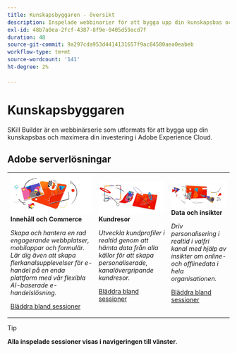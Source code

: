 ```yaml
---
title: Kunskapsbyggaren - översikt
description: Inspelade webbinarier för att bygga upp din kunskapsbas och maximera er investering i Adobe Experience Cloud.
exl-id: 48b7a0ea-2fcf-4387-8f9e-0405d59acd7f
duration: 48
source-git-commit: 9a297cda953d4414131657f9ac84580aea0eabeb
workflow-type: tm+mt
source-wordcount: '141'
ht-degree: 2%

---
```


# Kunskapsbyggaren

SKill Builder är en webbinärserie som utformats för att bygga upp din kunskapsbas och maximera din investering i Adobe Experience Cloud.

## Adobe serverlösningar

<table>
<tr>
  <td>
    <img alt="Content and Commerce" src="assets/commerce.png" />
    <div>
      <strong>Innehåll och Commerce</strong>
    </div>
    <p>
    <em>Skapa och hantera en rad engagerande webbplatser, mobilappar och formulär. Lär dig även att skapa flerkanalsupplevelser för e-handel på en enda plattform med vår flexibla AI-baserade e-handelslösning.</em>
    <p>
    <a href="https://experienceleague.adobe.com/docs/events/skill-builder-recordings/content-and-commerce/overview.html?lang=sv-SE" class="spectrum-Button spectrum-Button--outline spectrum-Button--primary spectrum-Button--sizeM">
      <span class="spectrum-Button-label has-no-wrap has-text-weight-bold"> Bläddra bland sessioner </span>
    </a>
  </td>
  <td>
    <img alt="Kundresor" src="assets/customer-journey.png" />
    <div>
      <strong>Kundresor</strong>
    </div>
    <p>
    <em>Utveckla kundprofiler i realtid genom att hämta data från alla källor för att skapa personaliserade, kanalövergripande kundresor.</em>
    <p>
    <a href="https://experienceleague.adobe.com/docs/events/skill-builder-recordings/customer-journeys/overview.html?lang=sv-SE" class="spectrum-Button spectrum-Button--outline spectrum-Button--primary spectrum-Button--sizeM">
      <span class="spectrum-Button-label has-no-wrap has-text-weight-bold"> Bläddra bland sessioner </span>
    </a>
  </td>
  <td>
    <img alt="Data och insikter" src="assets/data-insights.png" />
    <div>
      <strong>Data och insikter</strong>
    </div>
    <p>
    <em>Driv personalisering i realtid i valfri kanal med hjälp av insikter om online- och offlinedata i hela organisationen.</em>
    <p>
    <a href="https://experienceleague.adobe.com/docs/events/skill-builder-recordings/data-and-insights/overview.html?lang=sv-SE" class="spectrum-Button spectrum-Button--outline spectrum-Button--primary spectrum-Button--sizeM">
      <span class="spectrum-Button-label has-no-wrap has-text-weight-bold"> Bläddra bland sessioner </span>
    </a>
  </td>  
</tr>
</table>

>[!TIP]
>
>**Alla inspelade sessioner visas i navigeringen till vänster**.

